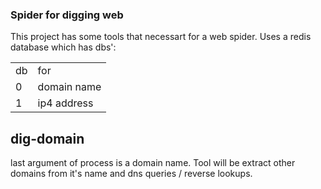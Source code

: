 ### Spider for digging web

This project has some tools that necessart for a web spider. Uses a redis database which has dbs':
<table>
<tr><td>db</td><td>for</td></tr>
<tr><td>0</td><td>domain name</td></tr>
<tr><td>1</td><td>ip4 address</td></tr>
</table>

## dig-domain

last argument of process is a domain name. Tool will be extract other domains from it's name and dns queries / reverse lookups.